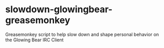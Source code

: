 # slowdown-glowingbear-greasemonkey
Greasemonkey script to help slow down and shape personal behavior on the Glowing Bear IRC Client
